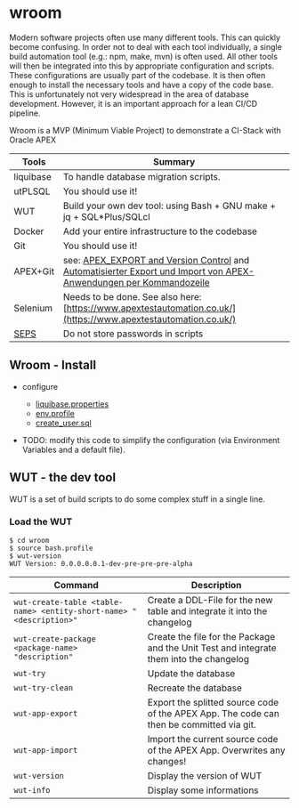 # wroom
Modern software projects often use many different tools. This can quickly become confusing. In order not to deal with each tool individually, a single build automation tool (e.g.: npm, make, mvn) is often used. All other tools will then be integrated into this by appropriate configuration and scripts.  These configurations are usually part of the codebase. It is then often enough to install the necessary tools and have a copy of the code base. 
This is unfortunately not very widespread in the area of database development. 
However, it is an important approach for a lean CI/CD pipeline. 


Wroom is a MVP (Minimum Viable Project)  to demonstrate a CI-Stack with Oracle APEX

| Tools | Summary | 
| --- | --- |
| liquibase | To handle database migration scripts.  |
| utPLSQL   | You should use it! |
| WUT       | Build your own dev tool: using Bash + GNU make + jq + SQL\*Plus/SQLcl |
| Docker    | Add your entire infrastructure to the codebase  |
| Git       | You should use it! |
| APEX+Git  | see: [APEX_EXPORT and Version Control](https://ogobrecht.github.io/posts/2018-07-25-apex-export-and-version-control) and [Automatisierter Export und Import von APEX-Anwendungen per Kommandozeile ](https://apex.oracle.com/pls/apex/germancommunities/apexcommunity/tipp/4901/index.html) | 
| Selenium  | Needs to be done. See also here: [https://www.apextestautomation.co.uk/](https://www.apextestautomation.co.uk/)  |
| [SEPS](https://docs.oracle.com/en/database/oracle/oracle-database/19/dbseg/configuring-authentication.html#GUID-803496D2-19C7-4F02-94EC-C13EDD8FB17B)  | Do not store passwords in scripts

## Wroom  - Install
* configure  
  * [liquibase.properties](liquibase.properties)
  * [env.profile](env.profile)
  * [create_user.sql](create_user.sql)

* TODO:  modify this code to simplify the configuration (via Environment Variables and a default file). 

## WUT - the dev tool
WUT is a set of build scripts to do some complex stuff in a single line.

### Load the WUT 
```
$ cd wroom
$ source bash.profile
$ wut-version 
WUT Version: 0.0.0.0.0.1-dev-pre-pre-pre-alpha
```

Command              | Description
-------------------  | -------
```wut-create-table <table-name> <entity-short-name> "<description>"```  | Create a DDL-File for the new table and integrate it into the changelog
```wut-create-package <package-name> "description"``` | Create the file for the Package and the Unit Test and integrate them into the changelog
```wut-try```       | Update the database
```wut-try-clean``` | Recreate the database
```wut-app-export```| Export the splitted source code of the APEX App. The code can then be committed via git. 
```wut-app-import```| Import the current source code of the APEX App. Overwrites any changes! 
```wut-version```   | Display the version of WUT
```wut-info```      | Display some informations

